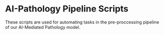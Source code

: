 AI-Pathology Pipeline Scripts
========================================
These scripts are used for automating tasks in the pre-proccessing pipeline of our AI-Mediated Pathology model.   
